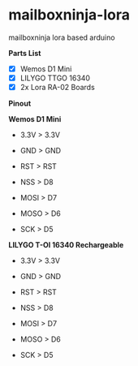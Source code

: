 # mailboxninja-lora
mailboxninja lora based arduino

**Parts List**

* [x] Wemos D1 Mini 
* [x] LILYGO TTGO 16340
* [x] 2x Lora RA-02 Boards

**Pinout**

**Wemos D1 Mini**
* 3.3V > 3.3V
* GND > GND
* RST > RST

* NSS > D8
* MOSI > D7
* MOSO > D6
* SCK > D5

**LILYGO T-OI 16340 Rechargeable**
* 3.3V > 3.3V
* GND > GND
* RST > RST

* NSS > D8
* MOSI > D7
* MOSO > D6
* SCK > D5
